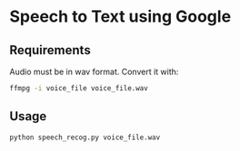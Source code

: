 # Speech to Text using Google
## Requirements
Audio must be in wav format. Convert it with:
```bash
ffmpg -i voice_file voice_file.wav
```
## Usage
```bash
python speech_recog.py voice_file.wav
```